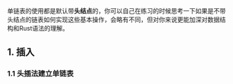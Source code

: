 单链表的使用都是默认带**头结点**的，你可以自己在练习的时候思考一下如果是不带头结点的链表如何实现这些基本操作，会略有不同，但对你来说更能加深对数据结构和Rust语法的理解。



## 1. 插入

### 1.1 头插法建立单链表